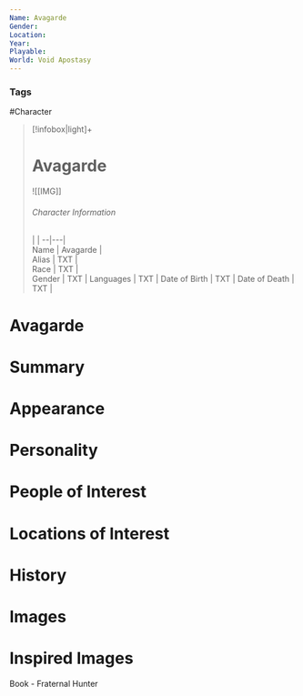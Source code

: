 ```yaml
---
Name: Avagarde  
Gender: 
Location: 
Year: 
Playable:
World: Void Apostasy
---
```


### Tags
#Character 

> [!infobox|light]+  
> # Avagarde  
> ![[IMG]]  
> ###### Character Information
>  |   |
> --|---|  
> Name | Avagarde |  
> Alias | TXT |  
> Race | TXT |  
> Gender | TXT |
> Languages | TXT |
> Date of Birth | TXT |
> Date of Death | TXT |

# Avagarde

# Summary

# Appearance

# Personality

# People of Interest

# Locations of Interest

# History

# Images

# Inspired Images


Book - Fraternal Hunter